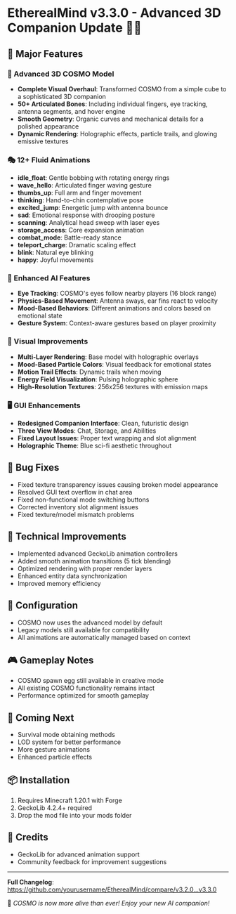 # EtherealMind v3.3.0 - Advanced 3D Companion Update 🤖✨

## 🎯 Major Features

### 🌟 Advanced 3D COSMO Model
- **Complete Visual Overhaul**: Transformed COSMO from a simple cube to a sophisticated 3D companion
- **50+ Articulated Bones**: Including individual fingers, eye tracking, antenna segments, and hover engine
- **Smooth Geometry**: Organic curves and mechanical details for a polished appearance
- **Dynamic Rendering**: Holographic effects, particle trails, and glowing emissive textures

### 🎭 12+ Fluid Animations
- **idle_float**: Gentle bobbing with rotating energy rings
- **wave_hello**: Articulated finger waving gesture
- **thumbs_up**: Full arm and finger movement
- **thinking**: Hand-to-chin contemplative pose
- **excited_jump**: Energetic jump with antenna bounce
- **sad**: Emotional response with drooping posture
- **scanning**: Analytical head sweep with laser eyes
- **storage_access**: Core expansion animation
- **combat_mode**: Battle-ready stance
- **teleport_charge**: Dramatic scaling effect
- **blink**: Natural eye blinking
- **happy**: Joyful movements

### 🧠 Enhanced AI Features
- **Eye Tracking**: COSMO's eyes follow nearby players (16 block range)
- **Physics-Based Movement**: Antenna sways, ear fins react to velocity
- **Mood-Based Behaviors**: Different animations and colors based on emotional state
- **Gesture System**: Context-aware gestures based on player proximity

### 🎨 Visual Improvements
- **Multi-Layer Rendering**: Base model with holographic overlays
- **Mood-Based Particle Colors**: Visual feedback for emotional states
- **Motion Trail Effects**: Dynamic trails when moving
- **Energy Field Visualization**: Pulsing holographic sphere
- **High-Resolution Textures**: 256x256 textures with emission maps

### 🖥️ GUI Enhancements
- **Redesigned Companion Interface**: Clean, futuristic design
- **Three View Modes**: Chat, Storage, and Abilities
- **Fixed Layout Issues**: Proper text wrapping and slot alignment
- **Holographic Theme**: Blue sci-fi aesthetic throughout

## 🐛 Bug Fixes
- Fixed texture transparency issues causing broken model appearance
- Resolved GUI text overflow in chat area
- Fixed non-functional mode switching buttons
- Corrected inventory slot alignment issues
- Fixed texture/model mismatch problems

## 🔧 Technical Improvements
- Implemented advanced GeckoLib animation controllers
- Added smooth animation transitions (5 tick blending)
- Optimized rendering with proper render layers
- Enhanced entity data synchronization
- Improved memory efficiency

## 📝 Configuration
- COSMO now uses the advanced model by default
- Legacy models still available for compatibility
- All animations are automatically managed based on context

## 🎮 Gameplay Notes
- COSMO spawn egg still available in creative mode
- All existing COSMO functionality remains intact
- Performance optimized for smooth gameplay

## 🚀 Coming Next
- Survival mode obtaining methods
- LOD system for better performance
- More gesture animations
- Enhanced particle effects

## 📦 Installation
1. Requires Minecraft 1.20.1 with Forge
2. GeckoLib 4.2.4+ required
3. Drop the mod file into your mods folder

## 🙏 Credits
- GeckoLib for advanced animation support
- Community feedback for improvement suggestions

---

**Full Changelog**: https://github.com/yourusername/EtherealMind/compare/v3.2.0...v3.3.0

💫 *COSMO is now more alive than ever! Enjoy your new AI companion!*
